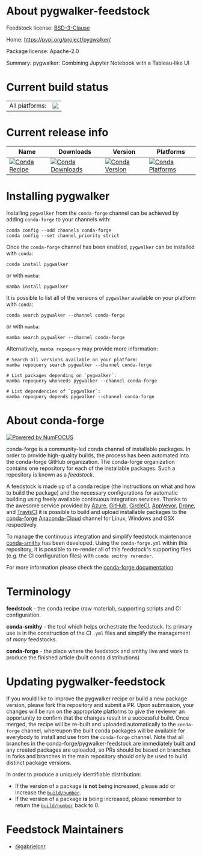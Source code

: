 About pygwalker-feedstock
=========================

Feedstock license: [BSD-3-Clause](https://github.com/conda-forge/pygwalker-feedstock/blob/main/LICENSE.txt)

Home: https://pypi.org/project/pygwalker/

Package license: Apache-2.0

Summary: pygwalker: Combining Jupyter Notebook with a Tableau-like UI

Current build status
====================


<table><tr><td>All platforms:</td>
    <td>
      <a href="https://dev.azure.com/conda-forge/feedstock-builds/_build/latest?definitionId=18765&branchName=main">
        <img src="https://dev.azure.com/conda-forge/feedstock-builds/_apis/build/status/pygwalker-feedstock?branchName=main">
      </a>
    </td>
  </tr>
</table>

Current release info
====================

| Name | Downloads | Version | Platforms |
| --- | --- | --- | --- |
| [![Conda Recipe](https://img.shields.io/badge/recipe-pygwalker-green.svg)](https://anaconda.org/conda-forge/pygwalker) | [![Conda Downloads](https://img.shields.io/conda/dn/conda-forge/pygwalker.svg)](https://anaconda.org/conda-forge/pygwalker) | [![Conda Version](https://img.shields.io/conda/vn/conda-forge/pygwalker.svg)](https://anaconda.org/conda-forge/pygwalker) | [![Conda Platforms](https://img.shields.io/conda/pn/conda-forge/pygwalker.svg)](https://anaconda.org/conda-forge/pygwalker) |

Installing pygwalker
====================

Installing `pygwalker` from the `conda-forge` channel can be achieved by adding `conda-forge` to your channels with:

```
conda config --add channels conda-forge
conda config --set channel_priority strict
```

Once the `conda-forge` channel has been enabled, `pygwalker` can be installed with `conda`:

```
conda install pygwalker
```

or with `mamba`:

```
mamba install pygwalker
```

It is possible to list all of the versions of `pygwalker` available on your platform with `conda`:

```
conda search pygwalker --channel conda-forge
```

or with `mamba`:

```
mamba search pygwalker --channel conda-forge
```

Alternatively, `mamba repoquery` may provide more information:

```
# Search all versions available on your platform:
mamba repoquery search pygwalker --channel conda-forge

# List packages depending on `pygwalker`:
mamba repoquery whoneeds pygwalker --channel conda-forge

# List dependencies of `pygwalker`:
mamba repoquery depends pygwalker --channel conda-forge
```


About conda-forge
=================

[![Powered by
NumFOCUS](https://img.shields.io/badge/powered%20by-NumFOCUS-orange.svg?style=flat&colorA=E1523D&colorB=007D8A)](https://numfocus.org)

conda-forge is a community-led conda channel of installable packages.
In order to provide high-quality builds, the process has been automated into the
conda-forge GitHub organization. The conda-forge organization contains one repository
for each of the installable packages. Such a repository is known as a *feedstock*.

A feedstock is made up of a conda recipe (the instructions on what and how to build
the package) and the necessary configurations for automatic building using freely
available continuous integration services. Thanks to the awesome service provided by
[Azure](https://azure.microsoft.com/en-us/services/devops/), [GitHub](https://github.com/),
[CircleCI](https://circleci.com/), [AppVeyor](https://www.appveyor.com/),
[Drone](https://cloud.drone.io/welcome), and [TravisCI](https://travis-ci.com/)
it is possible to build and upload installable packages to the
[conda-forge](https://anaconda.org/conda-forge) [Anaconda-Cloud](https://anaconda.org/)
channel for Linux, Windows and OSX respectively.

To manage the continuous integration and simplify feedstock maintenance
[conda-smithy](https://github.com/conda-forge/conda-smithy) has been developed.
Using the ``conda-forge.yml`` within this repository, it is possible to re-render all of
this feedstock's supporting files (e.g. the CI configuration files) with ``conda smithy rerender``.

For more information please check the [conda-forge documentation](https://conda-forge.org/docs/).

Terminology
===========

**feedstock** - the conda recipe (raw material), supporting scripts and CI configuration.

**conda-smithy** - the tool which helps orchestrate the feedstock.
                   Its primary use is in the construction of the CI ``.yml`` files
                   and simplify the management of *many* feedstocks.

**conda-forge** - the place where the feedstock and smithy live and work to
                  produce the finished article (built conda distributions)


Updating pygwalker-feedstock
============================

If you would like to improve the pygwalker recipe or build a new
package version, please fork this repository and submit a PR. Upon submission,
your changes will be run on the appropriate platforms to give the reviewer an
opportunity to confirm that the changes result in a successful build. Once
merged, the recipe will be re-built and uploaded automatically to the
`conda-forge` channel, whereupon the built conda packages will be available for
everybody to install and use from the `conda-forge` channel.
Note that all branches in the conda-forge/pygwalker-feedstock are
immediately built and any created packages are uploaded, so PRs should be based
on branches in forks and branches in the main repository should only be used to
build distinct package versions.

In order to produce a uniquely identifiable distribution:
 * If the version of a package **is not** being increased, please add or increase
   the [``build/number``](https://docs.conda.io/projects/conda-build/en/latest/resources/define-metadata.html#build-number-and-string).
 * If the version of a package **is** being increased, please remember to return
   the [``build/number``](https://docs.conda.io/projects/conda-build/en/latest/resources/define-metadata.html#build-number-and-string)
   back to 0.

Feedstock Maintainers
=====================

* [@gabrielcnr](https://github.com/gabrielcnr/)

